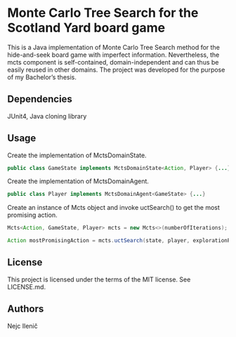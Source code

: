 # Monte Carlo Tree Search for the Scotland Yard board game
This is a Java implementation of Monte Carlo Tree Search method for the hide-and-seek board game with imperfect information. Nevertheless, the mcts component is self-contained, domain-independent and can thus be easily reused in other domains. The project was developed for the purpose of my Bachelor’s thesis.

## Dependencies
JUnit4, Java cloning library

## Usage
Create the implementation of MctsDomainState.
```java
public class GameState implements MctsDomainState<Action, Player> {...}
```
Create the implementation of MctsDomainAgent.
```java
public class Player implements MctsDomainAgent<GameState> {...}
```
Create an instance of Mcts object and invoke uctSearch() to get the most promising action.
```java
Mcts<Action, GameState, Player> mcts = new Mcts<>(numberOfIterations);

Action mostPromisingAction = mcts.uctSearch(state, player, explorationParameter);
```

## License
This project is licensed under the terms of the MIT license. See LICENSE.md.

## Authors
Nejc Ilenič